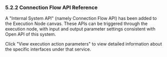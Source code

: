 ### 5.2.2 Connection Flow API Reference

A "Internal System API" (namely Connection Flow API) has been added to the Execution Node canvas. These APIs can be triggered through the execution node, with input and output parameter settings consistent with Open API of this system.

Click "View execution action parameters" to view detailed information about the specific interfaces under that service.

